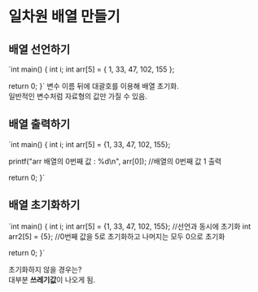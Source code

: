 일차원 배열 만들기
=======

배열 선언하기
---------

`int main() {
  int i;
  int arr[5] = { 1, 33, 47, 102, 155 };
  
  return 0;
}`
변수 이름 뒤에 대괄호를 이용해 배열 초기화.  
일반적인 변수처럼 자료형의 값만 가질 수 있음.

배열 출력하기
--------
`int main() {
  int i;
  int arr[5] = {1, 33, 47, 102, 155};
  
  printf("arr 배열의 0번째 값 : %d\n", arr[0]); //배열의 0번째 값 1 출력
  
  return 0;
}`

배열 초기화하기
--------
`int main() {
  int i;
  int arr[5] = {1, 33, 47, 102, 155}; //선언과 동시에 초기화
  int arr2[5] = {5}; //0번째 값을 5로 초기화하고 나머지는 모두 0으로 초기화
  
  return 0;
}`

초기화하지 않을 경우는?  
대부분 **쓰레기값**이 나오게 됨.

